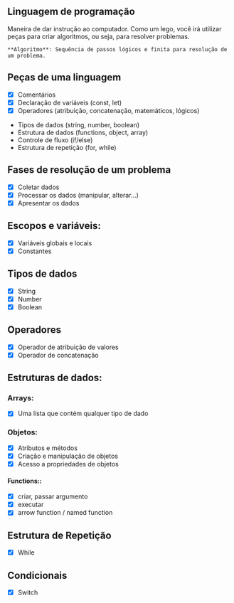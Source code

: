 ## Linguagem de programação

Maneira de dar instrução ao computador.
Como um lego, você irá utilizar peças para criar algoritmos, ou seja, para resolver problemas.

    **Algoritmo**: Sequência de passos lógicos e finita para resolução de um problema.

## Peças de uma linguagem

- [x] Comentários
- [x] Declaração de variáveis (const, let)
- [x] Operadores (atribuição, concatenação, matemáticos, lógicos)
- Tipos de dados (string, number, boolean)
- Estrutura de dados (functions, object, array)
- Controle de fluxo (if/else)
- Estrutura de repetição (for, while)

## Fases de resolução de um problema

- [x] Coletar dados
- [x] Processar os dados (manipular, alterar...)
- [x] Apresentar os dados

## Escopos e variáveis:

- [x] Variáveis globais e locais
- [x] Constantes

## Tipos de dados

- [x] String
- [x] Number
- [x] Boolean

## Operadores

- [x] Operador de atribuição de valores
- [x] Operador de concatenação

## Estruturas de dados:

### Arrays:

- [x] Uma lista que contém qualquer tipo de dado

### Objetos:

- [x] Atributos e métodos
- [x] Criação e manipulação de objetos
- [x] Acesso a propriedades de objetos

#### Functions::

- [x] criar, passar argumento
- [x] executar
- [x] arrow function / named function

## Estrutura de Repetição

- [x] While

## Condicionais

- [x] Switch